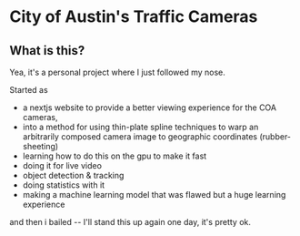 
# City of Austin's Traffic Cameras

## What is this?

Yea, it's a personal project where I just followed my nose. 

Started as 

* a nextjs website to provide a better viewing experience for the COA cameras,
* into a method for using thin-plate spline techniques to warp an arbitrarily composed camera image to geographic coordinates (rubber-sheeting)
* learning how to do this on the gpu to make it fast
* doing it for live video
* object detection & tracking
* doing statistics with it
* making a machine learning model that was flawed but a huge learning experience

and then i bailed -- I'll stand this up again one day, it's pretty ok. 
